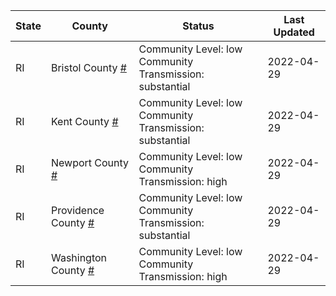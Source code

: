 State | County | Status | Last Updated
--- | --- | --- | --- 
RI | Bristol County <a href="#bristol_county">#</a> | <a name="bristol_county"></a>Community Level: low<br/>Community Transmission: substantial | 2022-04-29
RI | Kent County <a href="#kent_county">#</a> | <a name="kent_county"></a>Community Level: low<br/>Community Transmission: substantial | 2022-04-29
RI | Newport County <a href="#newport_county">#</a> | <a name="newport_county"></a>Community Level: low<br/>Community Transmission: high | 2022-04-29
RI | Providence County <a href="#providence_county">#</a> | <a name="providence_county"></a>Community Level: low<br/>Community Transmission: substantial | 2022-04-29
RI | Washington County <a href="#washington_county">#</a> | <a name="washington_county"></a>Community Level: low<br/>Community Transmission: high | 2022-04-29
